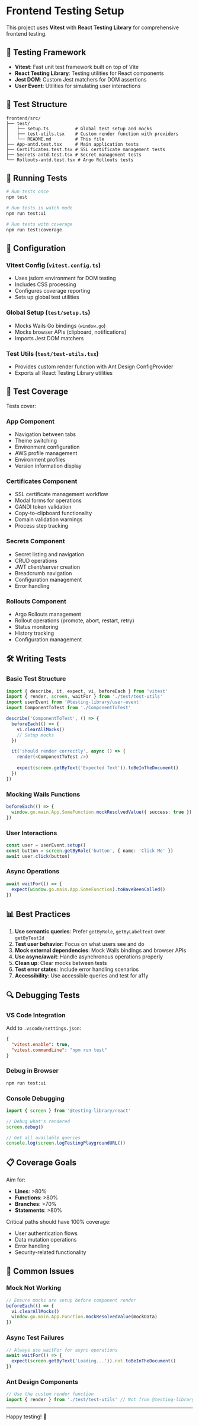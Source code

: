 # Frontend Testing Setup

This project uses **Vitest** with **React Testing Library** for comprehensive frontend testing.

## 🧪 Testing Framework

- **Vitest**: Fast unit test framework built on top of Vite
- **React Testing Library**: Testing utilities for React components
- **Jest DOM**: Custom Jest matchers for DOM assertions
- **User Event**: Utilities for simulating user interactions

## 📁 Test Structure

```
frontend/src/
├── test/
│   ├── setup.ts          # Global test setup and mocks
│   ├── test-utils.tsx    # Custom render function with providers
│   └── README.md         # This file
├── App-antd.test.tsx     # Main application tests
├── Certificates.test.tsx # SSL certificate management tests
├── Secrets-antd.test.tsx # Secret management tests
└── Rollouts-antd.test.tsx # Argo Rollouts tests
```

## 🚀 Running Tests

```bash
# Run tests once
npm test

# Run tests in watch mode
npm run test:ui

# Run tests with coverage
npm run test:coverage
```

## 🔧 Configuration

### Vitest Config (`vitest.config.ts`)
- Uses jsdom environment for DOM testing
- Includes CSS processing
- Configures coverage reporting
- Sets up global test utilities

### Global Setup (`test/setup.ts`)
- Mocks Wails Go bindings (`window.go`)
- Mocks browser APIs (clipboard, notifications)
- Imports Jest DOM matchers

### Test Utils (`test/test-utils.tsx`)
- Provides custom render function with Ant Design ConfigProvider
- Exports all React Testing Library utilities

## 🎯 Test Coverage

Tests cover:

### **App Component**
- Navigation between tabs
- Theme switching
- Environment configuration
- AWS profile management
- Environment profiles
- Version information display

### **Certificates Component**
- SSL certificate management workflow
- Modal forms for operations
- GANDI token validation
- Copy-to-clipboard functionality
- Domain validation warnings
- Process step tracking

### **Secrets Component**
- Secret listing and navigation
- CRUD operations
- JWT client/server creation
- Breadcrumb navigation
- Configuration management
- Error handling

### **Rollouts Component**
- Argo Rollouts management
- Rollout operations (promote, abort, restart, retry)
- Status monitoring
- History tracking
- Configuration management

## 🛠️ Writing Tests

### Basic Test Structure
```typescript
import { describe, it, expect, vi, beforeEach } from 'vitest'
import { render, screen, waitFor } from './test/test-utils'
import userEvent from '@testing-library/user-event'
import ComponentToTest from './ComponentToTest'

describe('ComponentToTest', () => {
  beforeEach(() => {
    vi.clearAllMocks()
    // Setup mocks
  })

  it('should render correctly', async () => {
    render(<ComponentToTest />)
    
    expect(screen.getByText('Expected Text')).toBeInTheDocument()
  })
})
```

### Mocking Wails Functions
```typescript
beforeEach(() => {
  window.go.main.App.SomeFunction.mockResolvedValue({ success: true })
})
```

### User Interactions
```typescript
const user = userEvent.setup()
const button = screen.getByRole('button', { name: 'Click Me' })
await user.click(button)
```

### Async Operations
```typescript
await waitFor(() => {
  expect(window.go.main.App.SomeFunction).toHaveBeenCalled()
})
```

## 📊 Best Practices

1. **Use semantic queries**: Prefer `getByRole`, `getByLabelText` over `getByTestId`
2. **Test user behavior**: Focus on what users see and do
3. **Mock external dependencies**: Mock Wails bindings and browser APIs
4. **Use async/await**: Handle asynchronous operations properly
5. **Clean up**: Clear mocks between tests
6. **Test error states**: Include error handling scenarios
7. **Accessibility**: Use accessible queries and test for a11y

## 🔍 Debugging Tests

### VS Code Integration
Add to `.vscode/settings.json`:
```json
{
  "vitest.enable": true,
  "vitest.commandLine": "npm run test"
}
```

### Debug in Browser
```bash
npm run test:ui
```

### Console Debugging
```typescript
import { screen } from '@testing-library/react'

// Debug what's rendered
screen.debug()

// Get all available queries
console.log(screen.logTestingPlaygroundURL())
```

## 📋 Coverage Goals

Aim for:
- **Lines**: >80%
- **Functions**: >80%
- **Branches**: >70%
- **Statements**: >80%

Critical paths should have 100% coverage:
- User authentication flows
- Data mutation operations
- Error handling
- Security-related functionality

## 🚨 Common Issues

### Mock Not Working
```typescript
// Ensure mocks are setup before component render
beforeEach(() => {
  vi.clearAllMocks()
  window.go.main.App.Function.mockResolvedValue(mockData)
})
```

### Async Test Failures
```typescript
// Always use waitFor for async operations
await waitFor(() => {
  expect(screen.getByText('Loading...')).not.toBeInTheDocument()
})
```

### Ant Design Components
```typescript
// Use the custom render function
import { render } from './test/test-utils' // Not from @testing-library/react
```

---

Happy testing! 🎉